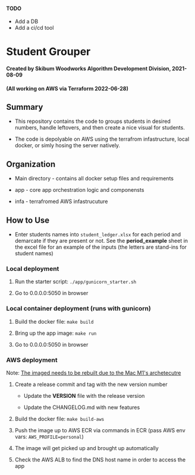 #### TODO
- Add a DB
- Add a ci/cd tool

# Student Grouper
#### Created by Skibum Woodworks Algorithm Development Division, 2021-08-09
#### (All working on AWS via Terraform 2022-06-28)

## Summary
- This repository contains the code to groups students in desired numbers, handle leftovers, and then create a 
nice visual for students.

- The code is depolyable on AWS using the terrafrom infastructure, local docker, or simly hosing the server natively. 

## Organization
	
- Main directory - contains all docker setup files and requirements

- app - core app orchestration logic and componensts

- infa - terrafromed AWS infastrucuture

## How to Use

-  Enter students names into `student_ledger.xlsx` for each period and demarcate if they are present or not. See the **period_example** sheet in the excel file for an example of the inputs (the letters are stand-ins for student names)

### Local deployment
1. Run the starter script: `./app/gunicorn_starter.sh`

1. Go to 0.0.0.0:5050 in browser

### Local container deployment (runs with gunicorn)

1. Build the docker file: `make build`

1. Bring up the app image: `make run`

1. Go to 0.0.0.0:5050 in browser

### AWS deployment

Note: [The imaged needs to be rebuilt due to the Mac M1's archetecutre](https://stackoverflow.com/questions/67361936/exec-user-process-caused-exec-format-error-in-aws-fargate-service)

1. Create a release commit and tag with the new version number

	- Update the **VERSION** file with the release version

	- Update the CHANGELOG.md with new features

1. Build the docker file: `make build-aws`

1. Push the image up to AWS ECR via commands in ECR (pass AWS env vars: `AWS_PROFILE=personal`)

1. The image will get picked up and brought up automatically

1. Check the AWS ALB to find the DNS host name in order to access the app 
